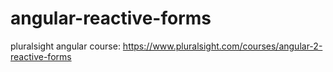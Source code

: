 # angular-reactive-forms
pluralsight angular course: https://www.pluralsight.com/courses/angular-2-reactive-forms
